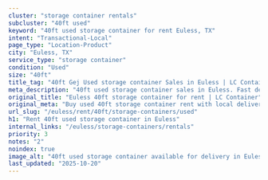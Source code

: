 ```yaml
---
cluster: "storage container rentals"
subcluster: "40ft used"
keyword: "40ft used storage container for rent Euless, TX"
intent: "Transactional-Local"
page_type: "Location-Product"
city: "Euless, TX"
service_type: "storage container"
condition: "Used"
size: "40ft"
title_tag: "40ft Gej Used storage container Sales in Euless | LC Container"
meta_description: "40ft used storage container sales in Euless. Fast delivery, competitive pricing. Serving storage containers area. Quote ID: XD3. Call (214) 524-4168 for your free quote today."
original_title: "Euless 40ft storage container for rent | LC Container"
original_meta: "Buy used 40ft storage container rent with local delivery in Euless, TX. LC Container — local Since 2003. Request a fast quote today."
url_slug: "/euless/rent/40ft/storage-containers/used"
h1: "Rent 40ft used storage container in Euless"
internal_links: "/euless/storage-containers/rentals"
priority: 3
notes: "2"
noindex: true
image_alt: "40ft used storage container available for delivery in Euless"
last_updated: "2025-10-20"
---
```


<!-- TODO: Add unique city/inventory copy, images, and internal links here. -->
